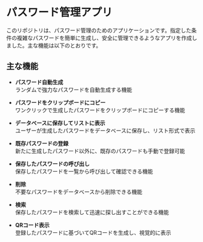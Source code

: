 # パスワード管理アプリ

このリポジトリは、パスワード管理のためのアプリケーションです。指定した条件の複雑なパスワードを簡単に生成し、安全に管理できるようなアプリを作成しました。主な機能は以下のとおりです。

## 主な機能

- **パスワード自動生成**  
  ランダムで強力なパスワードを自動生成する機能

- **パスワードをクリップボードにコピー**  
  ワンクリックで生成したパスワードをクリップボードにコピーする機能

- **データベースに保存してリストに表示**  
  ユーザーが生成したパスワードをデータベースに保存し、リスト形式で表示

- **既存パスワードの登録**  
  新たに生成したパスワード以外に、既存のパスワードも手動で登録可能

- **保存したパスワードの呼び出し**  
  保存したパスワードを一覧から呼び出して確認できる機能

- **削除**  
  不要なパスワードをデータベースから削除できる機能

- **検索**  
  保存したパスワードを検索して迅速に探し出すことができる機能

- **QRコード表示**  
  登録したパスワードに基づいてQRコードを生成し、視覚的に表示
